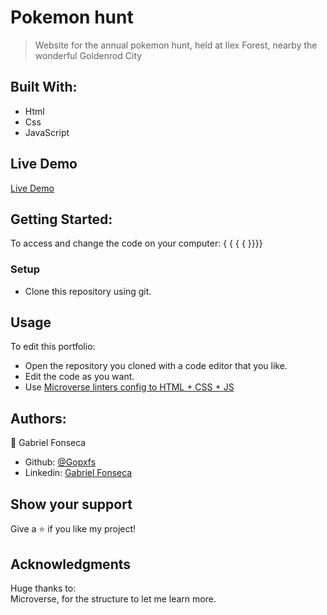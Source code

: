 # Pokemon hunt
> Website for the annual pokemon hunt, held at Ilex Forest, nearby the wonderful Goldenrod City

## Built With:
- Html
- Css
- JavaScript

## Live Demo
[Live Demo]()

## Getting Started:
To access and change the code on your computer: { { { { }}}}
### Setup
- Clone this repository using git.
## Usage
To edit this portfolio:
- Open the repository you cloned with a code editor that you like.
- Edit the code as you want.
- Use [Microverse linters config to HTML + CSS + JS](https://github.com/microverseinc/linters-config/tree/master/html-css-js) 

## Authors:
:bust_in_silhouette: Gabriel Fonseca
- Github: [@Gopxfs](https://github.com/Gopxfs)
- Linkedin: [Gabriel Fonseca](https://www.linkedin.com/in/gabriel-fonseca-sales-8bb64b236/)

## Show your support
Give a :star: if you like my project!

## Acknowledgments
Huge thanks to:<br>
Microverse, for the structure to let me learn more.